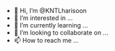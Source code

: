 - 👋 Hi, I’m @KNTLharisoon
- 👀 I’m interested in ...
- 🌱 I’m currently learning ...
- 💞️ I’m looking to collaborate on ...
- 📫 How to reach me ...

<!---
KNTLharisoon/KNTLharisoon is a ✨ special ✨ repository because its `README.md` (this file) appears on your GitHub profile.
You can click the Preview link to take a look at your changes.
--->
